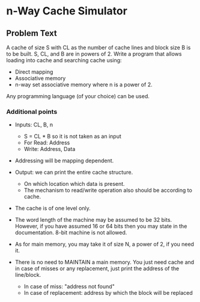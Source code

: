 # n-Way Cache Simulator

## Problem Text

A cache of size S with CL as the number of cache lines and block size B is to be built. S, CL, and B are in powers of 2. Write a program that allows loading into cache and searching cache using:

* Direct mapping
* Associative memory
* n-way set associative memory where n is a power of 2.

Any programming language (of your choice) can be used.

### Additional points

* Inputs: CL, B, n
  * S = CL * B so it is not taken as an input
  * For Read: Address
  * Write: Address, Data

* Addressing will be mapping dependent.

* Output: we can print the entire cache structure.
  * On which location which data is present.
  * The mechanism to read/write operation also should be according to cache.

* The cache is of one level only.
* The word length of the machine may be assumed to be 32 bits. However, if you have assumed 16 or 64 bits then you may state in the documentation. 8-bit machine is not allowed.
* As for main memory, you may take it of size N, a power of 2, if you need it.
* There is no need to MAINTAIN a main memory. You just need cache and in case of misses or any replacement, just print the address of the line/block.
  * In case of miss: "address not found"
  * In case of replacement: address by which the block will be replaced
